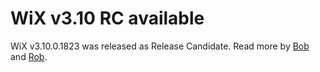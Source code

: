# WiX v3.10 RC available

WiX v3.10.0.1823 was released as Release Candidate. Read more by <a href="http://www.joyofsetup.com/2015/06/23/wix-v3-10-release-candidate-build-available/">Bob</a> and <a href="http://robmensching.com/blog/posts/2015/6/23/wix-v3.10-release-candidate/">Rob</a>.
